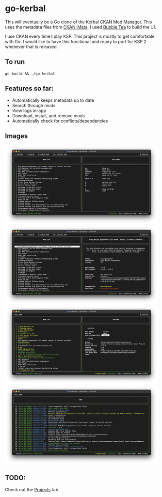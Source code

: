 # go-kerbal
 
This will eventually be a Go clone of the Kerbal [CKAN Mod Manager](https://github.com/KSP-CKAN/CKAN). This uses the metadata files from [CKAN-Meta](https://github.com/KSP-CKAN/CKAN-meta). I used [Bubble Tea](https://github.com/charmbracelet/bubbletea) to build the UI.

I use CKAN every time I play KSP. This project is mostly to get comfortable with Go. I would like to have this functional and ready to port for KSP 2 whenever that is released.

## To run
```
go build && ./go-kerbal
```
## Features so far:
 * Automatically keeps metadata up to date
 * Search through mods
 * View logs in-app
 * Download, install, and remove mods
 * Automatically check for conflicts/dependencies

## Images
![Main View](https://github.com/jedwards1230/go-kerbal/blob/main/screenshots/main.png?raw=true "Main view")
![Mod Selected](https://github.com/jedwards1230/go-kerbal/blob/main/screenshots/modInfo.png?raw=true "Mod Info")
![Options View](https://github.com/jedwards1230/go-kerbal/blob/main/screenshots/options.png?raw=true "Options")
![Log View](https://github.com/jedwards1230/go-kerbal/blob/main/screenshots/logs.png?raw=true "Logs")

## TODO:
Check out the [Projects](https://github.com/jedwards1230/go-kerbal/projects/2) tab.
